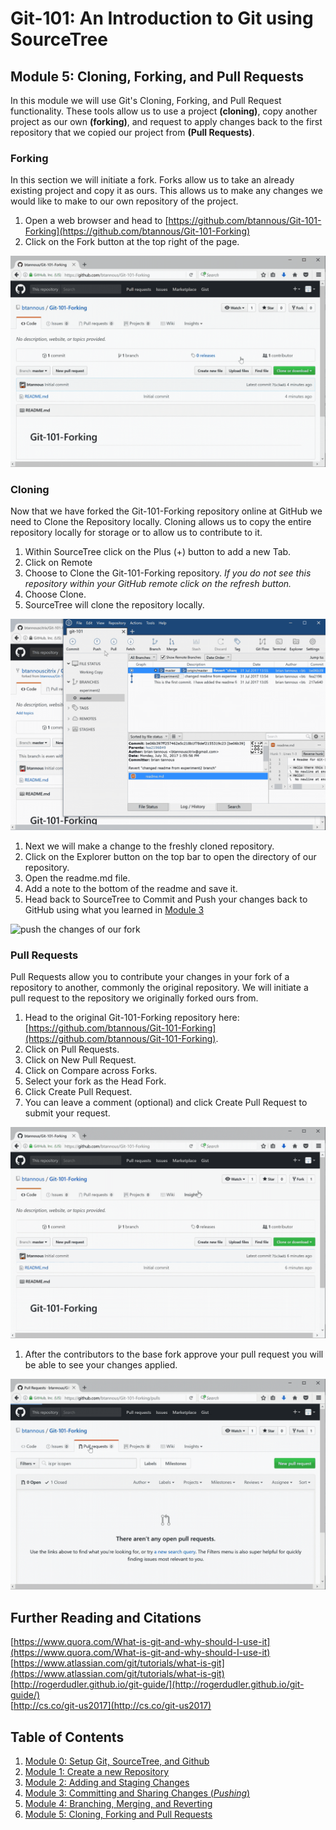 # Git-101: An Introduction to Git using SourceTree

## Module 5: Cloning, Forking, and Pull Requests

In this module we will use Git's Cloning, Forking, and Pull Request functionality. These tools allow us to use a project **(cloning)**, copy another project as our own **(forking)**, and request to apply changes back to the first repository that we copied our project from **(Pull Requests)**.

### Forking

In this section we will initiate a fork. Forks allow us to take an already existing project and copy it as ours. This allows us to make any changes we would like to make to our own repository of the project.

1. Open a web browser and head to [https://github.com/btannous/Git-101-Forking](https://github.com/btannous/Git-101-Forking)
1. Click on the Fork button at the top right of the page.

![forking](./images/fork.gif)

### Cloning

Now that we have forked the Git-101-Forking repository online at GitHub we need to Clone the Repository locally. Cloning allows us to copy the entire repository locally for storage or to allow us to contribute to it.

1. Within SourceTree click on the Plus (+) button to add a new Tab.
1. Click on Remote
1. Choose to Clone the Git-101-Forking repository. *If you do not see this repository within your GitHub remote click on the refresh button.*
1. Choose Clone.
1. SourceTree will clone the repository locally.

![clone](./images/clone.gif)

1. Next we will make a change to the freshly cloned repository.
1. Click on the Explorer button on the top bar to open the directory of our repository.
1. Open the readme.md file.
1. Add a note to the bottom of the readme and save it.
1. Head back to SourceTree to Commit and Push your changes back to GitHub using what you learned in [Module 3](../Module-3)

![push the changes of our fork](./images/changeForkAndPush.gif)

### Pull Requests

Pull Requests allow you to contribute your changes in your fork of a repository to another, commonly the original repository. We will initiate a pull request to the repository we originally forked ours from.

1. Head to the original Git-101-Forking repository here: [https://github.com/btannous/Git-101-Forking](https://github.com/btannous/Git-101-Forking).
1. Click on Pull Requests.
1. Click on New Pull Request.
1. Click on Compare across Forks.
1. Select your fork as the Head Fork.
1. Click Create Pull Request.
1. You can leave a comment (optional) and click Create Pull Request to submit your request.

![pull request](./images/pullREquest.gif)

1. After the contributors to the base fork approve your pull request you will be able to see your changes applied.

![pull request approved](./images/pullRequestMergedIn.gif)

## Further Reading and Citations

[https://www.quora.com/What-is-git-and-why-should-I-use-it](https://www.quora.com/What-is-git-and-why-should-I-use-it)  
[https://www.atlassian.com/git/tutorials/what-is-git](https://www.atlassian.com/git/tutorials/what-is-git)  
[http://rogerdudler.github.io/git-guide/](http://rogerdudler.github.io/git-guide/)  
[http://cs.co/git-us2017](http://cs.co/git-us2017)

## Table of Contents

1. [Module 0: Setup Git, SourceTree, and Github](../Module-0)
1. [Module 1: Create a new Repository](../Module-1)
1. [Module 2: Adding and Staging Changes](../Module-2)
1. [Module 3: Committing and Sharing Changes (*Pushing*)](../Module-3)
1. [Module 4: Branching, Merging, and Reverting](../Module-4)
1. [Module 5: Cloning, Forking and Pull Requests](../Module-5)